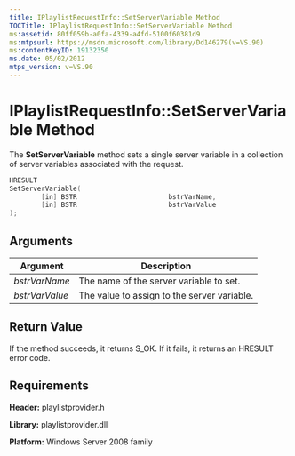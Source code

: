 ```yaml
---
title: IPlaylistRequestInfo::SetServerVariable Method
TOCTitle: IPlaylistRequestInfo::SetServerVariable Method
ms:assetid: 80ff059b-a0fa-4339-a4fd-5100f60381d9
ms:mtpsurl: https://msdn.microsoft.com/library/Dd146279(v=VS.90)
ms:contentKeyID: 19132350
ms.date: 05/02/2012
mtps_version: v=VS.90
---
```


# IPlaylistRequestInfo::SetServerVariable Method

The **SetServerVariable** method sets a single server variable in a collection of server variables associated with the request.

```cpp
HRESULT
SetServerVariable(
        [in] BSTR                       bstrVarName,
        [in] BSTR                       bstrVarValue
);
```

## Arguments

|Argument|Description|
|--- |--- |
|*bstrVarName*|The name of the server variable to set.|
|*bstrVarValue*|The value to assign to the server variable.|

## Return Value

If the method succeeds, it returns S\_OK. If it fails, it returns an HRESULT error code.

## Requirements

**Header:** playlistprovider.h

**Library:** playlistprovider.dll

**Platform:** Windows Server 2008 family
